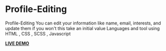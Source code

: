# Profile-Editing
Profile-Editing You can edit your information like name, email, interests, and update them if you won't this take an initial value  Languages and tool using HTML , CSS , SCSS , Javascript

**[LIVE DEMO](https://ahmed-dotnetdev.github.io/Profile-Editing/)**
